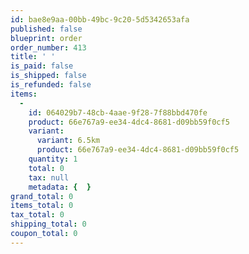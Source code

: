 ```yaml
---
id: bae8e9aa-00bb-49bc-9c20-5d5342653afa
published: false
blueprint: order
order_number: 413
title: ' '
is_paid: false
is_shipped: false
is_refunded: false
items:
  -
    id: 064029b7-48cb-4aae-9f28-7f88bbd470fe
    product: 66e767a9-ee34-4dc4-8681-d09bb59f0cf5
    variant:
      variant: 6.5km
      product: 66e767a9-ee34-4dc4-8681-d09bb59f0cf5
    quantity: 1
    total: 0
    tax: null
    metadata: {  }
grand_total: 0
items_total: 0
tax_total: 0
shipping_total: 0
coupon_total: 0
---
```

